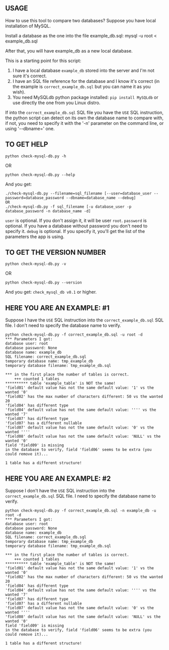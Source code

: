 ## USAGE

How to use this tool to compare two databases?
Suppose you have local installation of MySQL.

Install a database as the one into the file example_db.sql:
mysql -u root < example_db.sql

After that, you will have example_db as a new local database.

This is a starting point for this script:

1. I have a local database `example_db` stored into the server and I'm not sure it's correct.
2. I have an SQL file reference for the database and I know it's correct (in the example is `correct_example_db.sql` but you can name it as you wish).
3. You need MySQLdb python package installed: `pip install MySQLdb` or use directly the one from you Linux distro.

If into the `correct_example_db.sql` SQL file you have the `USE` SQL instruction, the python script can detect on its own the database name to compare with, if not, you need to specify it
with the '-n' parameter on the command line, or using '--dbname=' one.

## TO GET HELP
`python check-mysql-db.py -h`

OR

`python check-mysql-db.py --help`

And you get:
```
./check-mysql-db.py --filename=sql_filename [--user=database_user --password=database_password --dbname=database_name --debug]
OR
./check-mysql-db.py -f sql_filename [-u database_user -p database_password -n database_name -d]
```

`user` is optional. If you don't assign it, it will be user `root`.
`password` is optional. If you have a database without password you don't need to specify it.
`debug` is optional. If you specify it, you'll get the list of the parameters the app is using.


## TO GET THE VERSION NUMBER
`python check-mysql-db.py -v`

OR

`python check-mysql-db.py --version`

And you get:
`check_mysql_db v0.1` or higher.


## HERE YOU ARE AN EXAMPLE: #1
Suppose I have the `USE` SQL instruction into the `correct_example_db.sql` SQL file. I don't need to specify the database name to verify.

```
python check-mysql-db.py -f correct_example_db.sql -u root -d
*** Parameters I got:
database user: root
database password: None
database name: example_db
SQL filename: correct_example_db.sql
temporary database name: tmp_example_db
temporary database filename: tmp_example_db.sql

*** in the first place the number of tables is correct.
    +++ counted 1 tables
********** table 'example_table' is NOT the same!
'field01' default value has not the same default value: '1' vs the wanted '0'
'field02' has the max number of characters different: 50 vs the wanted 20
'field04' has different type
'field04' default value has not the same default value: '''' vs the wanted '7'
'field07' has different type
'field07' has a different nullable
'field07' default value has not the same default value: '0' vs the wanted ''''
'field08' default value has not the same default value: 'NULL' vs the wanted '0'
field 'field09' is missing
in the database to verify, field 'field06' seems to be extra (you could remove it)...

1 table has a different structure!
```

## HERE YOU ARE AN EXAMPLE: #2
Suppose I don't have the `USE` SQL instruction into the `correct_example_db.sql` SQL file. I need to specify the database name to verify.

```
python check-mysql-db.py -f correct_example_db.sql -n example_db -u root -d
*** Parameters I got:
database user: root
database password: None
database name: example_db
SQL filename: correct_example_db.sql
temporary database name: tmp_example_db
temporary database filename: tmp_example_db.sql

*** in the first place the number of tables is correct.
    +++ counted 1 tables
********** table 'example_table' is NOT the same!
'field01' default value has not the same default value: '1' vs the wanted '0'
'field02' has the max number of characters different: 50 vs the wanted 20
'field04' has different type
'field04' default value has not the same default value: '''' vs the wanted '7'
'field07' has different type
'field07' has a different nullable
'field07' default value has not the same default value: '0' vs the wanted ''''
'field08' default value has not the same default value: 'NULL' vs the wanted '0'
field 'field09' is missing
in the database to verify, field 'field06' seems to be extra (you could remove it)...

1 table has a different structure!
```

